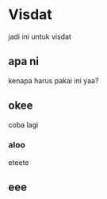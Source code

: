 # Visdat
jadi ini untuk visdat
## apa ni
kenapa harus pakai ini yaa?
## okee
coba lagi
### aloo
eteete
## eee
